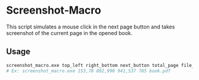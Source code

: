 # Screenshot-Macro 

This script simulates a mouse click in the next page button and takes screenshot of the current page in the opened book.


## Usage

```bash
screenshot_macro.exe top_left right_bottom next_button total_page file_name
# Ex: screenshot_macro.exe 153,78 892,990 941,537 785 book.pdf
```
